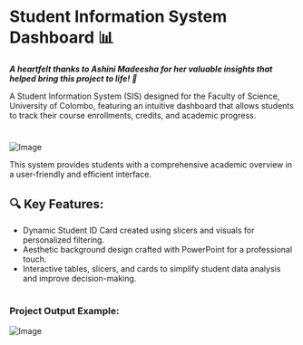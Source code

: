# Student Information System Dashboard 📊

***A heartfelt thanks to Ashini Madeesha for her valuable insights that helped bring this project to life! 🙌***

A Student Information System (SIS) designed for the Faculty of Science, University of Colombo, featuring an intuitive dashboard that allows students to track their course enrollments, credits, and academic progress.

#

![Image](https://github.com/user-attachments/assets/416c8dd8-19fd-4279-acc9-d9d1fec7a01c)

This system provides students with a comprehensive academic overview in a user-friendly and efficient interface.

## 🔍 Key Features:

- Dynamic Student ID Card created using slicers and visuals for personalized filtering.
- Aesthetic background design crafted with PowerPoint for a professional touch.
- Interactive tables, slicers, and cards to simplify student data analysis and improve decision-making.

#
### Project Output Example:

![Image](https://github.com/user-attachments/assets/ab777ebb-6fa8-473c-81be-a7dde6a39fda)
